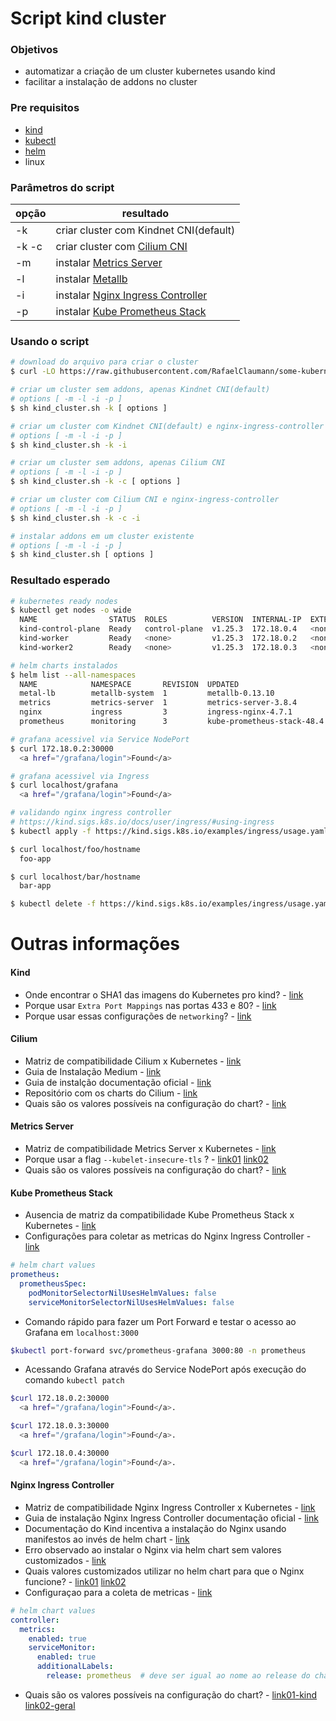 # Script kind cluster

### Objetivos
- automatizar a criação de um cluster kubernetes usando kind
- facilitar a instalação de addons no cluster

### Pre requisitos
- [kind](https://kind.sigs.k8s.io/)
- [kubectl](https://kubernetes.io/docs/tasks/tools/install-kubectl-linux/)
- [helm](https://helm.sh/)
- linux

### Parâmetros do script
| opção 	                     | resultado                                                                                                                        | 
|------------------------------|----------------------------------------------------------------------------------------------------------------------------------|
| -k                           | criar cluster com Kindnet CNI(default)      |
| -k -c                           | criar cluster com [Cilium CNI](https://github.com/cilium/cilium) |
| -m                           | instalar [Metrics Server](https://github.com/kubernetes-sigs/metrics-server)  |
| -l                           | instalar [Metallb](https://github.com/metallb/metallb)  |
| -i                           | instalar [Nginx Ingress Controller](https://github.com/kubernetes/ingress-nginx)  |
| -p                           | instalar [Kube Prometheus Stack](https://github.com/prometheus-community/helm-charts/tree/main/charts/kube-prometheus-stack)  |

### Usando o script
``` bash
# download do arquivo para criar o cluster
$ curl -LO https://raw.githubusercontent.com/RafaelClaumann/some-kubernetes-study/main/kind_cluster.sh

# criar um cluster sem addons, apenas Kindnet CNI(default)
# options [ -m -l -i -p ]
$ sh kind_cluster.sh -k [ options ]

# criar um cluster com Kindnet CNI(default) e nginx-ingress-controller
# options [ -m -l -i -p ]
$ sh kind_cluster.sh -k -i

# criar um cluster sem addons, apenas Cilium CNI
# options [ -m -l -i -p ]
$ sh kind_cluster.sh -k -c [ options ]

# criar um cluster com Cilium CNI e nginx-ingress-controller
# options [ -m -l -i -p ]
$ sh kind_cluster.sh -k -c -i

# instalar addons em um cluster existente
# options [ -m -l -i -p ]
$ sh kind_cluster.sh [ options ]
```

### Resultado esperado
``` bash
# kubernetes ready nodes
$ kubectl get nodes -o wide     
  NAME                STATUS  ROLES          VERSION  INTERNAL-IP  EXTERNAL-IP  OS-IMAGE        CONTAINER-RUNTIME
  kind-control-plane  Ready   control-plane  v1.25.3  172.18.0.4   <none>       Ubuntu 22.04.1  containerd://1.6.9
  kind-worker         Ready   <none>         v1.25.3  172.18.0.2   <none>       Ubuntu 22.04.1  containerd://1.6.9
  kind-worker2        Ready   <none>         v1.25.3  172.18.0.3   <none>       Ubuntu 22.04.1  containerd://1.6.9

# helm charts instalados
$ helm list --all-namespaces  
  NAME            NAMESPACE       REVISION  UPDATED                         STATUS
  metal-lb        metallb-system  1         metallb-0.13.10                 v0.13.10
  metrics         metrics-server  1         metrics-server-3.8.4            0.6.2
  nginx           ingress         3         ingress-nginx-4.7.1             1.8.1
  prometheus      monitoring      3         kube-prometheus-stack-48.4.0    v0.66.0

# grafana acessivel via Service NodePort
$ curl 172.18.0.2:30000
  <a href="/grafana/login">Found</a>

# grafana acessivel via Ingress
$ curl localhost/grafana
  <a href="/grafana/login">Found</a>

# validando nginx ingress controller
# https://kind.sigs.k8s.io/docs/user/ingress/#using-ingress
$ kubectl apply -f https://kind.sigs.k8s.io/examples/ingress/usage.yaml

$ curl localhost/foo/hostname
  foo-app

$ curl localhost/bar/hostname
  bar-app

$ kubectl delete -f https://kind.sigs.k8s.io/examples/ingress/usage.yaml
```

# Outras informações 

#### Kind
- Onde encontrar o SHA1 das imagens do Kubernetes pro kind? - [link](https://github.com/kubernetes-sigs/kind/releases/tag/v0.17.0)
- Porque usar `Extra Port Mappings` nas portas 433 e 80? - [link](https://kind.sigs.k8s.io/docs/user/ingress/#create-cluster)
- Porque usar essas configurações de `networking`? - [link](https://medium.com/@charled.breteche/kind-cluster-with-cilium-and-no-kube-proxy-c6f4d84b5a9d)

#### Cilium
- Matriz de compatibilidade Cilium x Kubernetes - [link](https://docs.cilium.io/en/stable/network/kubernetes/compatibility/)
- Guia de Instalação Medium - [link](https://medium.com/@charled.breteche/kind-cluster-with-cilium-and-no-kube-proxy-c6f4d84b5a9d)
- Guia de instalção documentação oficial - [link](https://docs.cilium.io/en/stable/installation/k8s-install-helm/)
- Repositório com os charts do Cilium - [link](https://quay.io/repository/cilium/cilium?tab=tags&tag=latest)
- Quais são os valores possíveis na configuração do chart? - [link](https://github.com/cilium/cilium/blob/master/install/kubernetes/cilium/values.yaml)

#### Metrics Server
- Matriz de compatibilidade Metrics Server x Kubernetes - [link](https://github.com/kubernetes-sigs/metrics-server#compatibility-matrix)
- Porque usar a flag `--kubelet-insecure-tls` ? - [link01](https://github.com/kubernetes-sigs/kind/issues/398#issuecomment-478311167) [link02](https://github.com/kubernetes-sigs/metrics-server/blob/master/README.md#configuration)
- Quais são os valores possíveis na configuração do chart? - [link](https://github.com/kubernetes-sigs/metrics-server/blob/master/charts/metrics-server/values.yaml)

#### Kube Prometheus Stack
- Ausencia de matriz da compatibilidade Kube Prometheus Stack x Kubernetes - [link](https://github.com/prometheus-community/helm-charts/issues/97)
- Configurações para coletar as metricas do Nginx Ingress Controller - [link](https://kubernetes.github.io/ingress-nginx/user-guide/monitoring/#configure-prometheus)
``` yaml
# helm chart values
prometheus:
  prometheusSpec:
    podMonitorSelectorNilUsesHelmValues: false
    serviceMonitorSelectorNilUsesHelmValues: false
```
- Comando rápido para fazer um Port Forward e testar o acesso ao Grafana em `localhost:3000`
``` bash
$kubectl port-forward svc/prometheus-grafana 3000:80 -n prometheus
```
- Acessando Grafana através do Service NodePort após execução do comando `kubectl patch`
``` bash
$curl 172.18.0.2:30000
  <a href="/grafana/login">Found</a>.

$curl 172.18.0.3:30000
  <a href="/grafana/login">Found</a>.

$curl 172.18.0.4:30000
  <a href="/grafana/login">Found</a>.
```

#### Nginx Ingress Controller
- Matriz de compatibilidade Nginx Ingress Controller x Kubernetes - [link](https://github.com/kubernetes/ingress-nginx#supported-versions-table)
- Guia de instalação Nginx Ingress Controller documentação oficial - [link](https://kubernetes.github.io/ingress-nginx/deploy/)
- Documentação do Kind incentiva a instalação do Nginx usando manifestos ao invés de helm chart - [link](https://kind.sigs.k8s.io/docs/user/ingress/#ingress-nginx)
- Erro observado ao instalar o Nginx via helm chart sem valores customizados - [link](https://sam-thomas.medium.com/kubernetes-ingressclass-error-ingress-does-not-contain-a-valid-ingressclass-78aab72c15a6)
- Quais valores customizados utilizar no helm chart para que o Nginx funcione? - [link01](https://github.com/kubernetes-sigs/kind/issues/1693#issuecomment-1166157946) [link02](https://github.com/kubernetes/ingress-nginx/blob/main/hack/manifest-templates/provider/kind/values.yaml)
- Configuraçao para a coleta de metricas - [link](https://kubernetes.github.io/ingress-nginx/user-guide/monitoring/#re-configure-nginx-ingress-controller)
``` yaml
# helm chart values
controller:
  metrics:
    enabled: true
    serviceMonitor:
      enabled: true
      additionalLabels:
        release: prometheus  # deve ser igual ao nome ao release do chart kube-prometheus-stack
```
- Quais são os valores possíveis na configuração do chart? - [link01-kind](https://github.com/kubernetes/ingress-nginx/blob/main/hack/manifest-templates/provider/kind/values.yaml) [link02-geral](https://github.com/kubernetes/ingress-nginx/blob/main/charts/ingress-nginx/values.yaml)
